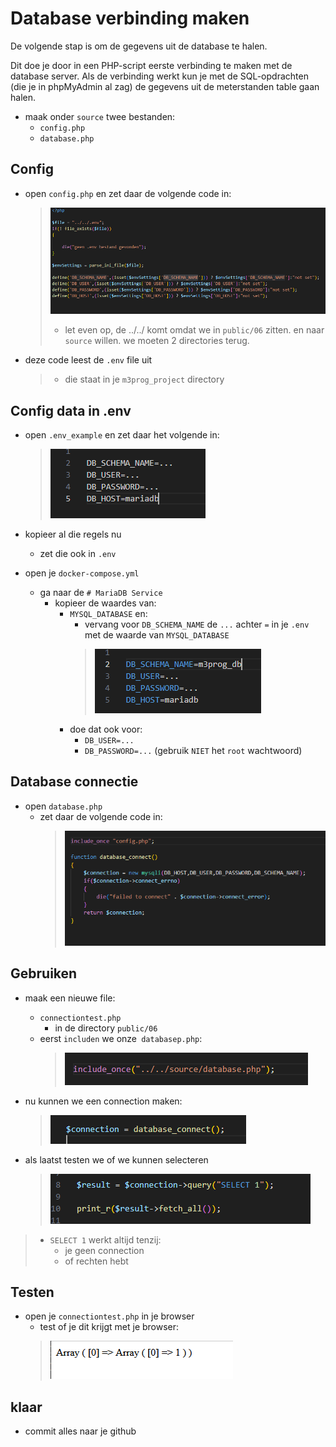 

# Database verbinding maken

De volgende stap is om de gegevens uit de database te halen.

Dit doe je door in een PHP-script eerste verbinding te maken met de database server.
Als de verbinding werkt kun je met de SQL-opdrachten (die je in phpMyAdmin al zag) de gegevens uit de meterstanden table gaan halen.


- maak onder `source` twee bestanden:
    - `config.php`
    - `database.php`

## Config

- open `config.php` en zet daar de volgende code in:
    > ![](img/config.PNG)
    > - let even op, de ../../ komt omdat we in `public/06` zitten. en naar `source` willen. we moeten 2 directories terug.

- deze code leest de `.env` file uit
    > - die staat in je `m3prog_project` directory

## Config data in .env

- open `.env_example` en zet daar het volgende in:
    > ![](img/template.PNG)

- kopieer al die regels nu
    - zet die ook in `.env`

- open je `docker-compose.yml`
    - ga naar de `# MariaDB Service`
        - kopieer de waardes van:
            - `MYSQL_DATABASE` en:
                - vervang voor `DB_SCHEMA_NAME` de `...` achter `=` in je `.env` met de waarde van `MYSQL_DATABASE`
                > ![](img/env.PNG)
            - doe dat ook voor:
                - `DB_USER=...`
                - `DB_PASSWORD=...` (gebruik `NIET` het `root` wachtwoord)

## Database connectie

- open `database.php`
    - zet daar de volgende code in:
        > ![](img/dbconnect.PNG)

## Gebruiken

- maak een nieuwe file:
    - `connectiontest.php`
        - in de directory `public/06`
    - eerst `includen` we onze` databasep.php`:
        > ![](img/include.PNG)

- nu kunnen we een connection maken:
    > ![](img/connect.PNG)
- als laatst testen we of we kunnen selecteren
    > ![](img/selecttest.PNG)
    
> - `SELECT 1` werkt altijd tenzij:
>     - je geen connection 
>     - of rechten hebt           

## Testen

- open je `connectiontest.php` in je browser
    - test of je dit krijgt met je browser:
    > ![](img/select1.PNG)
    


## klaar
- commit alles naar je github








